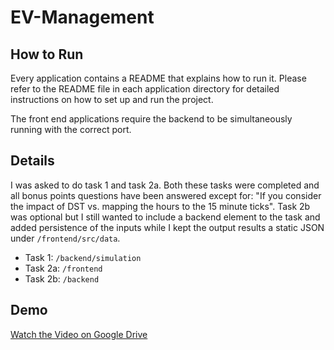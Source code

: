 # EV-Management

## How to Run

Every application contains a README that explains how to run it. Please refer to the README file in each application directory for detailed instructions on how to set up and run the project.

The front end applications require the backend to be simultaneously running with the correct port.

## Details

I was asked to do task 1 and task 2a. Both these tasks were completed and all bonus points questions have been answered except for: "If you consider the impact of DST vs. mapping the hours to the 15 minute ticks".
Task 2b was optional but I still wanted to include a backend element to the task and added persistence of the inputs while I kept the output results a static JSON under `/frontend/src/data`.

- Task 1: `/backend/simulation`
- Task 2a: `/frontend`
- Task 2b: `/backend`

## Demo

[Watch the Video on Google Drive](https://drive.google.com/file/d/1yTHdWRqd3PT8vKwEEIB1Fh8VfRehNLRP/view?usp=sharing)
